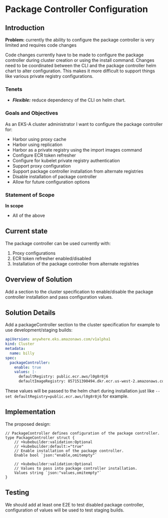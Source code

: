 # Package Controller Configuration

## Introduction

**Problem:** currently the ability to configure the package controller is very limited and requires code changes

Code changes currently have to be made to configure the package controller during cluster creation or using the install command. Changes need to be coordinated between the CLI and the package controller helm chart to alter configuration. This makes it more difficult to support things like various private registry configurations.

### Tenets

* ***Flexible:*** reduce dependency of the CLI on helm chart.

### Goals and Objectives

As an EKS-A cluster administrator I want to configure the package controller for:

* Harbor using proxy cache
* Harbor using replication
* Harbor as a private registry using the import images command
* Configure ECR token refresher
* Configure for kubelet private registry authentication
* Support proxy configuration
* Support package controller installation from alternate registries
* Disable installation of package controller
* Allow for future configuration options

### Statement of Scope

**In scope**
* All of the above

## Current state
The package controller can be used currently with:
1. Proxy configurations
1. ECR token refresher enabled/disabled
1. Installation of the package controller from alternate registries

## Overview of Solution
Add a section to the cluster specification to enable/disable the package controller installation and pass configuration values.

## Solution Details

Add a packageController section to the cluster specification for example to use development/staging builds:
```yaml
apiVersion: anywhere.eks.amazonaws.com/v1alpha1
kind: Cluster
metadata:
  name: billy
spec:
  packageController:
    enable: true
    values: |-
      defaultRegistry: public.ecr.aws/l0g8r8j6
      defaultImageRegistry: 857151390494.dkr.ecr.us-west-2.amazonaws.com
```

These values will be passed to the helm chart during installation just like `--set defaultRegistry=public.ecr.aws/l0g8r8j6` for example.

## Implementation

The proposed design:
```
// PackageController defines configuration of the package controller.
type PackageController struct {
    // +kubebuilder:validation:Optional
    // +kubebuilder:default:="true"
    // Enable installation of the package controller.
    Enable bool `json:"enable,omitempty"`

    // +kubebuilder:validation:Optional
    // Values to pass into package controller installation.
    Values string `json:"values,omitempty"`
}
```

## Testing

We should add at least one E2E to test disabled package controller, configuration of values will be used to test staging builds.
